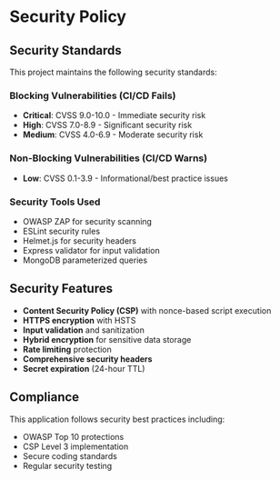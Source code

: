 # Security Policy

## Security Standards

This project maintains the following security standards:

###  **Blocking Vulnerabilities (CI/CD Fails)**
- **Critical**: CVSS 9.0-10.0 - Immediate security risk
- **High**: CVSS 7.0-8.9 - Significant security risk  
- **Medium**: CVSS 4.0-6.9 - Moderate security risk

###  **Non-Blocking Vulnerabilities (CI/CD Warns)**
- **Low**: CVSS 0.1-3.9 - Informational/best practice issues

###  **Security Tools Used**
- OWASP ZAP for security scanning
- ESLint security rules
- Helmet.js for security headers
- Express validator for input validation
- MongoDB parameterized queries

## Security Features

- **Content Security Policy (CSP)** with nonce-based script execution
- **HTTPS encryption** with HSTS
- **Input validation** and sanitization
- **Hybrid encryption** for sensitive data storage
- **Rate limiting** protection
- **Comprehensive security headers**
- **Secret expiration** (24-hour TTL)

## Compliance

This application follows security best practices including:
- OWASP Top 10 protections
- CSP Level 3 implementation
- Secure coding standards
- Regular security testing
